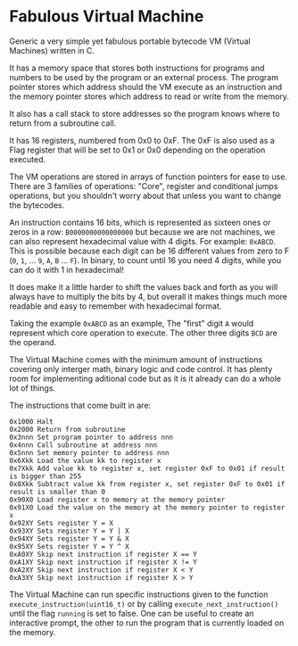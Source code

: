 # Fabulous Virtual Machine

Generic a very simple yet fabulous portable bytecode VM (Virtual Machines) written in C.

It has a memory space that stores both instructions for programs and numbers to be used by the program or an external process. The program pointer stores which address should the VM execute as an instruction and the memory pointer stores which address to read or write from the memory.

It also has a call stack to store addresses so the program knows where to return from a subroutine call.

It has 16 registers, numbered from 0x0 to 0xF. The 0xF is also used as a Flag register that will be set to 0x1 or 0x0 depending on the operation executed.

The VM operations are stored in arrays of function pointers for ease to use. There are 3 families of operations: "Core", register and conditional jumps operations, but you shouldn't worry about that unless you want to change the bytecodes.

An instruction contains 16 bits, which is represented as sixteen ones or zeros in a row: `B0000000000000000` but because we are not machines, we can also represent hexadecimal value with 4 digits. For example: `0xABCD`. This is possible because each digit can be 16 different values from zero to F (`0`, `1`, ... `9`, `A`, `B` ... `F`). In binary, to count until 16 you need 4 digits, while you can do it with 1 in hexadecimal!

It does make it a little harder to shift the values back and forth as you will always have to multiply the bits by 4, but overall it makes things much more readable and easy to remember with hexadecimal format.

Taking the example `0xABCD` as an example, The "first" digit `A` would represent which core operation to execute. The other three digits `BCD` are the operand.

The Virtual Machine comes with the minimum amount of instructions covering only interger math, binary logic and code control. It has plenty room for implementing aditional code but as it is it already can do a whole lot of things.

The instructions that come built in are:

```
0x1000 Halt
0x2000 Return from subroutine
0x3nnn Set program pointer to address nnn
0x4nnn Call subroutine at address nnn
0x5nnn Set memory pointer to address nnn
0x6Xkk Load the value kk to register x
0x7Xkk Add value kk to register x, set register 0xF to 0x01 if result is bigger than 255
0x8Xkk Subtract value kk from register x, set register 0xF to 0x01 if result is smaller than 0
0x90X0 Load register x to memory at the memory pointer
0x91X0 Load the value on the memory at the memory pointer to register x
0x92XY Sets register Y = X
0x93XY Sets register Y = Y | X
0x94XY Sets register Y = Y & X
0x95XY Sets register Y = Y ^ X
0xA0XY Skip next instruction if register X == Y
0xA1XY Skip next instruction if register X != Y
0xA2XY Skip next instruction if register X < Y
0xA3XY Skip next instruction if register X > Y
```

The Virtual Machine can run specific instructions given to the function `execute_instruction(uint16_t)` or by calling `execute_next_instruction()` until the flag `running` is set to false. One can be useful to create an interactive prompt, the other to run the program that is currently loaded on the memory.

